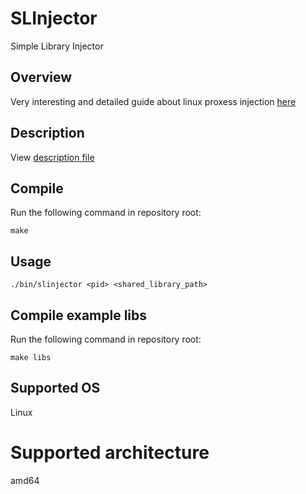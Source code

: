 # SLInjector

Simple Library Injector

## Overview

Very interesting and detailed guide about linux proxess injection [here](https://blog.f0b.org/2022/05/process-injection-on-linux-introduction/)

## Description

View [description file](./DESCRIPTION.md)

## Compile

Run the following command in repository root:
```
make
```

## Usage

```
./bin/slinjector <pid> <shared_library_path>
```

## Compile example libs

Run the following command in repository root:
```
make libs
```

## Supported OS

Linux

# Supported architecture

amd64